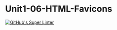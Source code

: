 # Unit1-06-HTML-Favicons 
[![GitHub's Super Linter](https://github.com/ICS20-Programming-EverettB/Unit1-06-HTML-Favicons-/workflows/GitHub's%20Super%20Linter/badge.svg)](https://github.com/ICS20-Programming-EverettB/Unit1-06-HTML-Favicons-/actions)